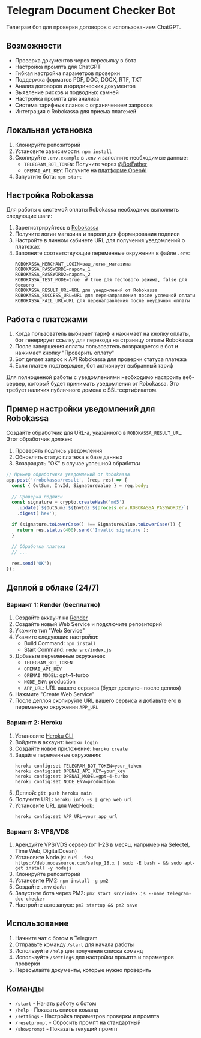 # Telegram Document Checker Bot

Телеграм бот для проверки договоров с использованием ChatGPT.

## Возможности

- Проверка документов через пересылку в бота
- Настройка промпта для ChatGPT
- Гибкая настройка параметров проверки
- Поддержка форматов PDF, DOC, DOCX, RTF, TXT
- Анализ договоров и юридических документов
- Выявление рисков и подводных камней
- Настройка промпта для анализа
- Система тарифных планов с ограничением запросов
- Интеграция с Robokassa для приема платежей

## Локальная установка

1. Клонируйте репозиторий
2. Установите зависимости: `npm install`
3. Скопируйте `.env.example` в `.env` и заполните необходимые данные:
   - `TELEGRAM_BOT_TOKEN`: Получите через [@BotFather](https://t.me/BotFather)
   - `OPENAI_API_KEY`: Получите на [платформе OpenAI](https://platform.openai.com/api-keys)
4. Запустите бота: `npm start`

## Настройка Robokassa

Для работы с системой оплаты Robokassa необходимо выполнить следующие шаги:

1. Зарегистрируйтесь в [Robokassa](https://www.robokassa.ru/)
2. Получите логин магазина и пароли для формирования подписи
3. Настройте в личном кабинете URL для получения уведомлений о платежах
4. Заполните соответствующие переменные окружения в файле `.env`:
   ```
   ROBOKASSA_MERCHANT_LOGIN=ваш_логин_магазина
   ROBOKASSA_PASSWORD1=пароль_1
   ROBOKASSA_PASSWORD2=пароль_2
   ROBOKASSA_TEST_MODE=true  # true для тестового режима, false для боевого
   ROBOKASSA_RESULT_URL=URL для уведомлений от Robokassa
   ROBOKASSA_SUCCESS_URL=URL для перенаправления после успешной оплаты
   ROBOKASSA_FAIL_URL=URL для перенаправления после неудачной оплаты
   ```

## Работа с платежами

1. Когда пользователь выбирает тариф и нажимает на кнопку оплаты, бот генерирует ссылку для перехода на страницу оплаты Robokassa
2. После завершения оплаты пользователь возвращается в бот и нажимает кнопку "Проверить оплату"
3. Бот делает запрос к API Robokassa для проверки статуса платежа
4. Если платеж подтвержден, бот активирует выбранный тариф

Для полноценной работы с уведомлениями необходимо настроить веб-сервер, который будет принимать уведомления от Robokassa. Это требует наличия публичного домена с SSL-сертификатом.

## Пример настройки уведомлений для Robokassa

Создайте обработчик для URL-а, указанного в `ROBOKASSA_RESULT_URL`. Этот обработчик должен:

1. Проверять подпись уведомления
2. Обновлять статус платежа в базе данных
3. Возвращать "OK" в случае успешной обработки

```javascript
// Пример обработчика уведомлений от Robokassa
app.post('/robokassa/result', (req, res) => {
  const { OutSum, InvId, SignatureValue } = req.body;
  
  // Проверка подписи
  const signature = crypto.createHash('md5')
    .update(`${OutSum}:${InvId}:${process.env.ROBOKASSA_PASSWORD2}`)
    .digest('hex');
  
  if (signature.toLowerCase() !== SignatureValue.toLowerCase()) {
    return res.status(400).send('Invalid signature');
  }
  
  // Обработка платежа
  // ...
  
  res.send('OK');
});
```

## Деплой в облаке (24/7)

### Вариант 1: Render (бесплатно)

1. Создайте аккаунт на [Render](https://render.com)
2. Создайте новый Web Service и подключите репозиторий
3. Укажите тип "Web Service"
4. Укажите следующие настройки:
   - Build Command: `npm install`
   - Start Command: `node src/index.js`
5. Добавьте переменные окружения:
   - `TELEGRAM_BOT_TOKEN`
   - `OPENAI_API_KEY`
   - `OPENAI_MODEL`: gpt-4-turbo
   - `NODE_ENV`: production
   - `APP_URL`: URL вашего сервиса (будет доступен после деплоя)
6. Нажмите "Create Web Service"
7. После деплоя скопируйте URL вашего сервиса и добавьте его в переменную окружения `APP_URL`

### Вариант 2: Heroku

1. Установите [Heroku CLI](https://devcenter.heroku.com/articles/heroku-cli)
2. Войдите в аккаунт: `heroku login`
3. Создайте новое приложение: `heroku create`
4. Задайте переменные окружения:
   ```
   heroku config:set TELEGRAM_BOT_TOKEN=your_token
   heroku config:set OPENAI_API_KEY=your_key
   heroku config:set OPENAI_MODEL=gpt-4-turbo
   heroku config:set NODE_ENV=production
   ```
5. Деплой: `git push heroku main`
6. Получите URL: `heroku info -s | grep web_url`
7. Установите URL для WebHook:
   ```
   heroku config:set APP_URL=your_app_url
   ```

### Вариант 3: VPS/VDS 

1. Арендуйте VPS/VDS сервер (от 1-2$ в месяц, например на Selectel, Time Web, DigitalOcean)
2. Установите Node.js: `curl -fsSL https://deb.nodesource.com/setup_18.x | sudo -E bash - && sudo apt-get install -y nodejs`
3. Клонируйте репозиторий
4. Установите PM2: `npm install -g pm2`
5. Создайте `.env` файл
6. Запустите бота через PM2: `pm2 start src/index.js --name telegram-doc-checker`
7. Настройте автозапуск: `pm2 startup && pm2 save`

## Использование

1. Начните чат с ботом в Telegram
2. Отправьте команду `/start` для начала работы
3. Используйте `/help` для получения списка команд
4. Используйте `/settings` для настройки промпта и параметров проверки
5. Пересылайте документы, которые нужно проверить

## Команды

- `/start` - Начать работу с ботом
- `/help` - Показать список команд
- `/settings` - Настройка параметров проверки и промпта
- `/resetprompt` - Сбросить промпт на стандартный
- `/showprompt` - Показать текущий промпт 